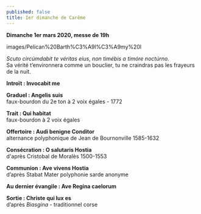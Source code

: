 ```yaml
---
published: false
title: Ier dimanche de Carême
---
```

**Dimanche 1er mars 2020, messe de 19h**  

images/Pelican%20Barth%C3%A9l%C3%A9my%20l

*Scuto circúmdabit te véritas eius, non timébis a timóre noctúrno.*  
Sa vérité t’environnera comme un bouclier, tu ne craindras pas les frayeurs de la nuit.

**Introït : Invocabit me**

**Graduel : Angelis suis**  
faux-bourdon du 2e ton à 2 voix égales - 1772

**Trait : Qui habitat**  
faux-bourdon à 2 voix égales

**Offertoire : Audi benigne Conditor**  
alternance polyphonique de Jean de Bournonville 1585-1632

**Consécration : O salutaris Hostia**  
d'après Cristobal de Moralès 1500-1553

**Communion : Ave vivens Hostia**  
d’après Stabat Mater polyphonie sarde anonyme

**Au dernier évangile : Ave Regina caelorum**  

**Sortie : Christe qui lux es**  
d’après *Biasgina* - traditionnel corse